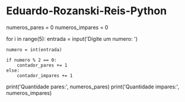 # Eduardo-Rozanski-Reis-Python
numeros_pares = 0
numeros_impares = 0

for i in range(5):
    entrada = input('Digite um numero: ')

    numero = int(entrada)

    if numero % 2 == 0:
        contador_pares += 1
    else:
        contador_impares += 1

print('Quantidade pares:', numeros_pares)
print('Quantidade impares:', numeros_impares)
